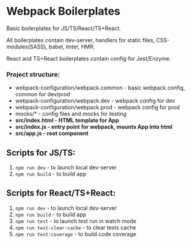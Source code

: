 # Webpack Boilerplates

Basic boilerplates for JS/TS/React/TS+React.

All boilerplates contain dev-server, handlers for static files, CSS-modules(SASS), babel, linter, HMR.  

React and TS+React boilerplates contain config for Jest/Enzyme.

### Project structure:
  - webpack-configuration/webpack.common - basic webpack config, common for dev/prod
  - webpack-configuration/webpack.dev - webpack config for dev
  - webpack-configuration/webpack.prod - webpack config for prod
  - mocks/* - config files and mocks for testing
  - **src/index.html - HTML template for App**
  - **src/index.js - entry point for webpack, mounts App into html**
  - **src/app.js - root component**

## Scripts for JS/TS:
  1. ```npm run dev``` - to launch local dev-server
  2. ```npm run build``` - to build app

## Scripts for React/TS+React:
  1. ```npm run dev``` - to launch local dev-server
  2. ```npm run build``` - to build app
  3. ```npm run test``` - to launch test run in watch mode
  4. ```npm run test-clear-cache``` - to clear tests cache
  5. ```npm run test:coverage``` - to build code coverage
